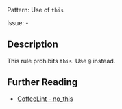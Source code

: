 Pattern: Use of `this`

Issue: -

## Description

This rule prohibits `this`. Use `@` instead.

## Further Reading

* [CoffeeLint - no_this](http://www.coffeelint.org/#options)